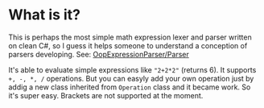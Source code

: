 # What is it?
This is perhaps the most simple math expression lexer and parser written on clean C#, so I guess it helps someone to understand a conception of parsers developing. See: [OopExpressionParser/Parser](https://github.com/rodion-m/OopExpressionParser/tree/master/OopExpressionParser/Parser)

It's able to evaluate simple expressions like `"2+2*2"` (returns 6). It supports `+, -, *, /` operations. But you can easyly add your own operation just by addig a new class inherited from `Operation` class and it became work. So it's super easy.
Brackets are not supported at the moment.
